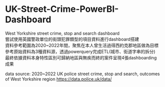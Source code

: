 # UK-Street-Crime-PowerBI-Dashboard
West Yorkshire street crime, stop and search dashboard  
嘗試使用英國警政單位的街頭犯罪類型的項目資料進行dashboard搭建  
資料參考範圍為2020~2022年間，聚焦在本人曾生活過得西約克郡地區做為目標  
參考原始資料為3種資料源，透過powerquery完成ETL(城市、街道字串的拆分)  
最終依據資料本身特性區別可歸納地區與無疾而終的案件呈現4張dashboarding成果

data source: 
2020~2022 UK police street crime, stop and search, outcomes of West Yorkshire region
https://data.police.uk/data/
